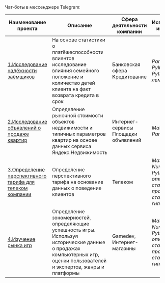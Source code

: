 Чат-боты в мессенджере Telegram:


|Наименование проекта|Описание|Сфера деятельности компании|Использованные инструменты|
|-----|------|-------|------|
|[1.Исследование надёжности заёмщиков](https://github.com/Yandex_Praktikum/tree/master/01_Исследование%20надёжности%20заёмщиков)|На основе статистики о платёжеспособности влиентов исследование влияния семейного положение и количество детей клиента на факт возврата кредита в срок |Банковская сфера Кредитование|*Pandas, PyMystem3, Python, лемматизация*|
|[2.Исследование объявлений о продаже квартир](https://github.com/Yandex_Praktikum/tree/master/02_Исследование%20объявлений%20о%20продаже%20квартир)|Определение рыночной стоимости объектов недвижимости и типичных параметров квартир на основе данных сервиса Яндекс.Недвижимость |Интернет-сервисы Площадки объявлений|*Matplotlib, Pandas, Python*|
|[3.Определение перспективного тарифа для телеком компании](https://github.com/Yandex_Praktikum/tree/master/03_Определение%20перспективного%20тарифа%20для%20телеком%20компании)|Определение перспективного тарифа на основание данных о поведение клиентов |Телеком|*Matplotlib, NumPy, Pandas, Python, SciPy, описательная статистика, проверка статистических гипотез*|
|[4.Изучение рынка игр](https://github.com/Yandex_Praktikum/tree/master/04_Изучение%20рынка%20игр)|Определение зономерностей, определяющие успешность игры. Используя исторические данные о продажах компьютерных игр, оценки пользователей и экспертов, жанры и платформы |Gamedev, Интернет-магазины|*Matplotlib, NumPy, Pandas, Python, описательная статистика, проверка статистических гипотез*|
